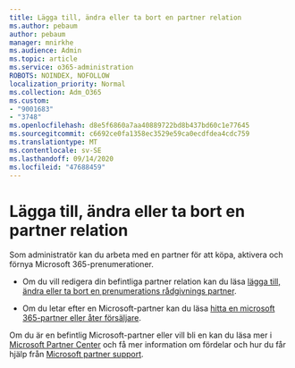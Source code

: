 ```yaml
---
title: Lägga till, ändra eller ta bort en partner relation
ms.author: pebaum
author: pebaum
manager: mnirkhe
ms.audience: Admin
ms.topic: article
ms.service: o365-administration
ROBOTS: NOINDEX, NOFOLLOW
localization_priority: Normal
ms.collection: Adm_O365
ms.custom:
- "9001683"
- "3748"
ms.openlocfilehash: d8e5f6860a7aa40889722bd8b437bd60c1e77645
ms.sourcegitcommit: c6692ce0fa1358ec3529e59ca0ecdfdea4cdc759
ms.translationtype: MT
ms.contentlocale: sv-SE
ms.lasthandoff: 09/14/2020
ms.locfileid: "47688459"
---
```

# <a name="add-change-or-remove-a-partner-relationship"></a>Lägga till, ändra eller ta bort en partner relation

Som administratör kan du arbeta med en partner för att köpa, aktivera och förnya Microsoft 365-prenumerationer. 

- Om du vill redigera din befintliga partner relation kan du läsa [lägga till, ändra eller ta bort en prenumerations rådgivnings partner](https://docs.microsoft.com/microsoft-365/admin/misc/add-partner?view=o365-worldwide).

- Om du letar efter en Microsoft-partner kan du läsa [hitta en microsoft 365-partner eller åter försäljare](https://docs.microsoft.com/microsoft-365/admin/manage/find-your-partner-or-reseller?view=o365-worldwide).

Om du är en befintlig Microsoft-partner eller vill bli en kan du läsa mer i [Microsoft Partner Center](https://support.microsoft.com/help/4499930/partner-center-overview) och få mer information om fördelar och hur du får hjälp från [Microsoft partner support](https://aka.ms/partnersupport).
